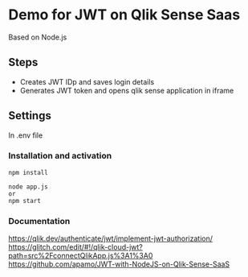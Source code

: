 # Demo for JWT on Qlik Sense Saas
Based on Node.js

## Steps
- Creates JWT IDp and saves login details
- Generates JWT token and opens qlik sense application in iframe

## Settings
In .env file

### Installation and activation
```
npm install

node app.js
or
npm start
```

### Documentation
https://qlik.dev/authenticate/jwt/implement-jwt-authorization/
https://glitch.com/edit/#!/qlik-cloud-jwt?path=src%2FconnectQlikApp.js%3A1%3A0
https://github.com/apamo/JWT-with-NodeJS-on-Qlik-Sense-SaaS
